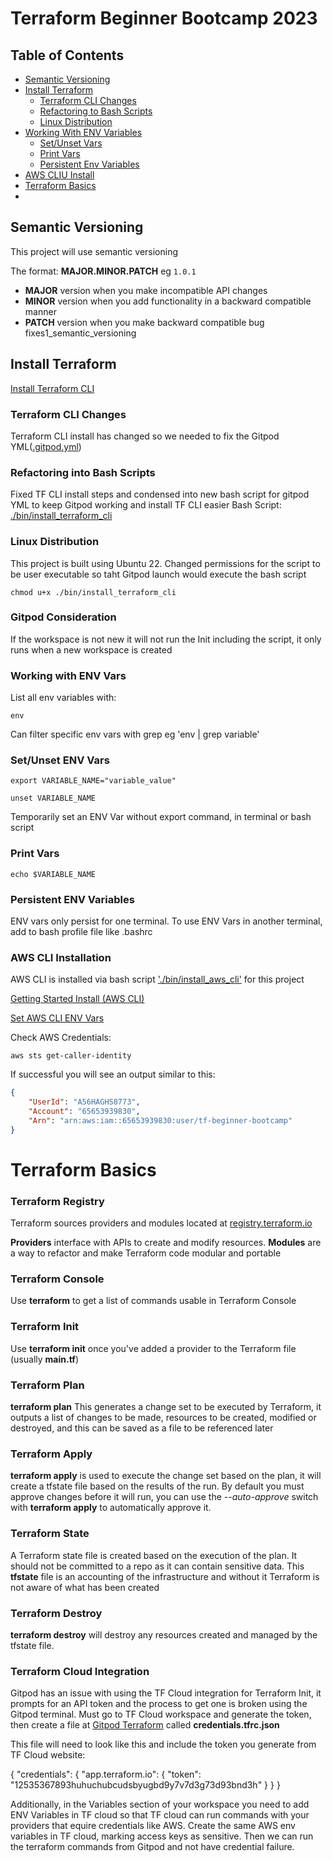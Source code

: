 # Terraform Beginner Bootcamp 2023

## Table of Contents

- [Semantic Versioning](#semantic-versioning)
- [Install Terraform](#install-terraform)
  - [Terraform CLI Changes](#terraform-cli-changes)
  - [Refactoring to Bash Scripts](#refactoring-into-bash-scripts)
  - [Linux Distribution](#linux-distribution)
- [Working With ENV Variables](#working-with-env-vars)
  - [Set/Unset Vars](#working-with-env-vars)
  - [Print Vars](#print-vars)
  - [Persistent Env Variables](##persistent-env-variables)
- [AWS CLIU Install](#aws-cli-installation)
- [Terraform Basics](#terraform-basics)
- 
  


## Semantic Versioning
This project will use semantic versioning

The format:
**MAJOR.MINOR.PATCH**  eg `1.0.1`

- **MAJOR** version when you make incompatible API changes
- **MINOR** version when you add functionality in a backward compatible manner
- **PATCH** version when you make backward compatible bug fixes1_semantic_versioning

## Install Terraform
[Install Terraform CLI](https://developer.hashicorp.com/terraform/tutorials/aws-get-started/install-cli)


### Terraform CLI Changes
Terraform CLI install has changed so we needed to fix the Gitpod YML([.gitpod.yml](.gitpod.yml))

### Refactoring into Bash Scripts

Fixed TF CLI install steps and condensed into new bash script for gitpod YML to keep Gitpod working and install TF CLI easier
Bash Script: [./bin/install_terraform_cli](./bin/install_terraform_cli)

### Linux Distribution
This project is built using Ubuntu 22.
Changed permissions for the script to be user executable so taht Gitpod launch would execute the bash script
```
chmod u+x ./bin/install_terraform_cli
```
### Gitpod Consideration
If the workspace is not new it will not run the Init including the script, it only runs when a new workspace is created


### Working with ENV Vars
List all env variables with: 
```
env
```
Can filter specific env vars with grep eg 'env | grep variable'

### Set/Unset ENV Vars
```
export VARIABLE_NAME="variable_value"

unset VARIABLE_NAME
```

Temporarily set an ENV Var without export command, in terminal or bash script

### Print Vars
```
echo $VARIABLE_NAME

```

### Persistent ENV Variables

ENV vars only persist for one terminal. To use ENV Vars in another terminal, add to bash profile file like .bashrc


### AWS CLI Installation

AWS CLI is installed via bash script ['./bin/install_aws_cli'](./bin/aws_install_cli) for this project

[Getting Started Install (AWS CLI)](https://docs.aws.amazon.com/cli/latest/userguide/getting-started-install.html)

[Set AWS CLI ENV Vars](https://docs.aws.amazon.com/cli/latest/userguide/cli-configure-envvars.html)


Check AWS Credentials:
```
aws sts get-caller-identity
```

If successful you will see an output similar to this:
```json
{
    "UserId": "A56HAGHS8773",
    "Account": "65653939830",
    "Arn": "arn:aws:iam::65653939830:user/tf-beginner-bootcamp"
}
```
# Terraform Basics

### Terraform Registry
Terraform sources providers and modules located at [registry.terraform.io](https://registry.terraform.io)

**Providers** interface with APIs to create and modify resources.
**Modules** are a way to refactor and make Terraform code modular and portable

### Terraform Console
Use **terraform** to get a list of commands usable in Terraform Console

### Terraform Init
Use **terraform init** once you've added a provider to the Terraform file (usually **main.tf**)

### Terraform Plan
**terraform plan** This generates a change set to be executed by Terraform, it outputs a list of changes to be made, resources to be created, modified or destroyed, and this can be saved as a file to be referenced later

### Terraform Apply
**terraform apply** is used to execute the change set based on the plan, it will create a tfstate file based on the results of the run. By default you must approve changes before it will run, you can use the *--auto-approve* switch with **terraform apply** to automatically approve it.

### Terraform State
A Terraform state file is created based on the execution of the plan. It should not be committed to a repo as it can contain sensitive data. This **tfstate** file is an accounting of the infrastructure and without it Terraform is not aware of what has been created

### Terraform Destroy
**terraform destroy** will destroy any resources created and managed by the tfstate file.

### Terraform Cloud Integration
Gitpod has an issue with using the TF Cloud integration for Terraform Init, it prompts for an API token and the process to get one is broken using the Gitpod terminal. Must go to TF Cloud workspace and generate the token, then create a file at [Gitpod Terraform](/home/gitpod/.terraform.d/) called **credentials.tfrc.json** 

This file will need to look like this and include the token you generate from TF Cloud website:

{
  "credentials": {
    "app.terraform.io": {
      "token": "12535367893huhuchubcudsbyugbd9y7v7d3g73d93bnd3h"
    }
  }
}

Additionally, in the Variables section of your workspace you need to add ENV Variables in TF cloud so that TF cloud can run commands with your providers that equire credentials like AWS. Create the same AWS env variables in TF cloud, marking access keys as sensitive. Then we can run the terraform commands from Gitpod and not have credential failure.

